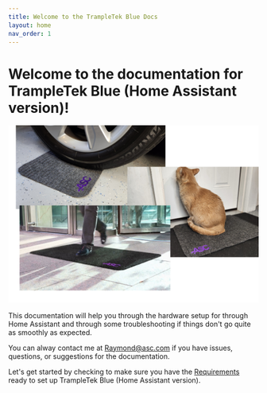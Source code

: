 ```yaml
---
title: Welcome to the TrampleTek Blue Docs
layout: home
nav_order: 1
---
```

# Welcome to the documentation for TrampleTek Blue (Home Assistant version)!

<img src="images/mat_usage_image.png" width="600">

This documentation will help you through the hardware setup for through Home Assistant and through some troubleshooting if things don't go quite as smoothly as expected.

You can alway contact me at Raymond@asc.com if you have issues, questions, or suggestions for the documentation.

Let's get started by checking to make sure you have the [Requirements](https://ascmats.github.io/requirements.html) ready to set up TrampleTek Blue (Home Assistant version).
